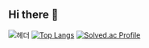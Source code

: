 ## Hi there 👋
![헤더](https://capsule-render.vercel.app/api?type=wave&height=300&color=gradient&text=테스트&fontSize=50&textBg=false)
[![Top Langs](https://github-readme-stats.vercel.app/api/top-langs/?username=rlaqudwn1)](https://github.com/rlaqudwn1/github-readme-stats)
[![Solved.ac Profile](http://mazassumnida.wtf/api/generate_badge?boj=mare2008)](https://solved.ac/mare2008)
<!--
**rlaqudwn1/rlaqudwn1** is a ✨ _special_ ✨ repository because its `README.md` (this file) appears on your GitHub profile.

Here are some ideas to get you started:

- 🔭 I’m currently working on ...
- 🌱 I’m currently learning ...
- 👯 I’m looking to collaborate on ...
- 🤔 I’m looking for help with ...
- 💬 Ask me about ...
- 📫 How to reach me: ...
- 😄 Pronouns: ...
- ⚡ Fun fact: ...
-->
